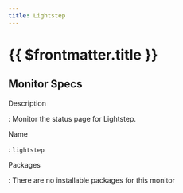 ```yaml
---
title: Lightstep
---
```


# {{ $frontmatter.title }}

## Monitor Specs

Description

: Monitor the status page for Lightstep.

Name

: `lightstep`

Packages

: There are no installable packages for this monitor


<!--@include: /parts/_1.md-->


<!--@include: /parts/_2.md-->